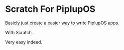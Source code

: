 # Scratch For PiplupOS

Basicly just create a easier way to write PiplupOS apps.

With Scratch.

Very easy indeed.
